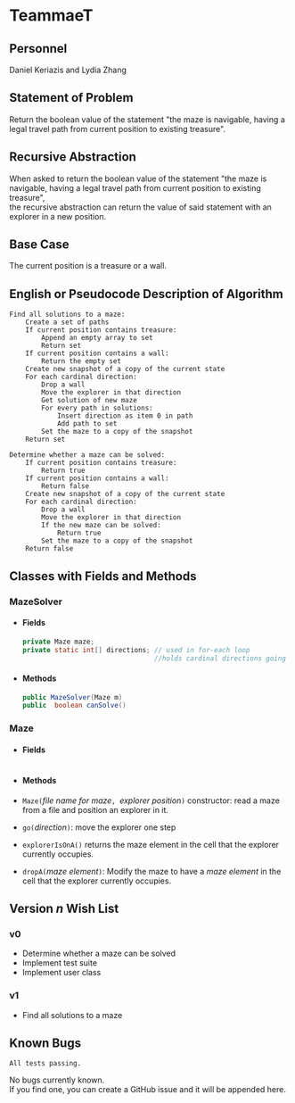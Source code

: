 # TeammaeT

## Personnel

Daniel Keriazis and Lydia Zhang

## Statement of Problem

Return the boolean value of the statement "the maze is navigable, having a legal travel path from current position to existing treasure".

## Recursive Abstraction

When asked to return the boolean value of the statement "the maze is navigable, having a legal travel path from current position to existing treasure",  
the recursive abstraction can return the value of said statement with an explorer in a new position.

## Base Case

The current position is a treasure or a wall.

## English or Pseudocode Description of Algorithm

```
Find all solutions to a maze:
    Create a set of paths
    If current position contains treasure:
        Append an empty array to set
        Return set
    If current position contains a wall:
        Return the empty set
    Create new snapshot of a copy of the current state
    For each cardinal direction:
        Drop a wall
        Move the explorer in that direction
        Get solution of new maze
        For every path in solutions:
            Insert direction as item 0 in path
            Add path to set
        Set the maze to a copy of the snapshot
    Return set
```
```
Determine whether a maze can be solved:
    If current position contains treasure:
        Return true
    If current position contains a wall:
        Return false
    Create new snapshot of a copy of the current state
    For each cardinal direction:
        Drop a wall
        Move the explorer in that direction
        If the new maze can be solved:
            Return true
        Set the maze to a copy of the snapshot
    Return false
```

## Classes with Fields and Methods

### MazeSolver

- #### Fields

  ```java
  private Maze maze;
  private static int[] directions; // used in for-each loop
                                   //holds cardinal directions going counter-clockwise

  ```
- #### Methods

  ```java
  public MazeSolver(Maze m)
  public  boolean canSolve()

  ```

### Maze

- #### Fields

  ```java

  ```
- #### Methods

- `Maze(`*file name for maze*`, `*explorer position*`)`
   constructor: read a maze from a file and position an explorer in it.

- `go(`*direction*`)`: move the explorer one step

- `explorerIsOnA()` returns the maze element in
the cell that the explorer currently occupies.

- `dropA(`*maze element*`)`:  Modify the maze to have a *maze element* in
the cell that the explorer currently occupies.


## Version _n_ Wish List

### v0
- Determine whether a maze can be solved
- Implement test suite
- Implement user class

### v1
- Find all solutions to a maze

## Known Bugs

```
All tests passing.
```

No bugs currently known.  
If you find one, you can create a GitHub issue and it will be appended here.

